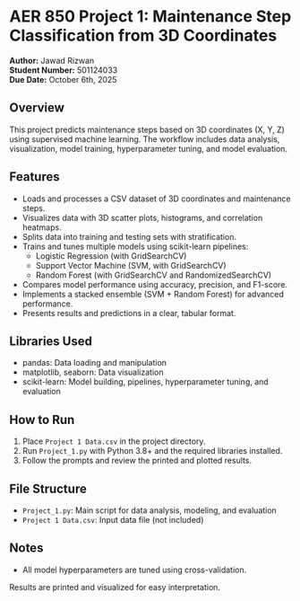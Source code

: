 # AER 850 Project 1: Maintenance Step Classification from 3D Coordinates

**Author:** Jawad Rizwan  
**Student Number:** 501124033  
**Due Date:** October 6th, 2025

## Overview
This project predicts maintenance steps based on 3D coordinates (X, Y, Z) using supervised machine learning. The workflow includes data analysis, visualization, model training, hyperparameter tuning, and model evaluation.

## Features
- Loads and processes a CSV dataset of 3D coordinates and maintenance steps.
- Visualizes data with 3D scatter plots, histograms, and correlation heatmaps.
- Splits data into training and testing sets with stratification.
- Trains and tunes multiple models using scikit-learn pipelines:
	- Logistic Regression (with GridSearchCV)
	- Support Vector Machine (SVM, with GridSearchCV)
	- Random Forest (with GridSearchCV and RandomizedSearchCV)
- Compares model performance using accuracy, precision, and F1-score.
- Implements a stacked ensemble (SVM + Random Forest) for advanced performance.
- Presents results and predictions in a clear, tabular format.

## Libraries Used
- pandas: Data loading and manipulation
- matplotlib, seaborn: Data visualization
- scikit-learn: Model building, pipelines, hyperparameter tuning, and evaluation

## How to Run
1. Place `Project 1 Data.csv` in the project directory.
2. Run `Project_1.py` with Python 3.8+ and the required libraries installed.
3. Follow the prompts and review the printed and plotted results.

## File Structure
- `Project_1.py`: Main script for data analysis, modeling, and evaluation
- `Project 1 Data.csv`: Input data file (not included)

## Notes
- All model hyperparameters are tuned using cross-validation.

Results are printed and visualized for easy interpretation.




